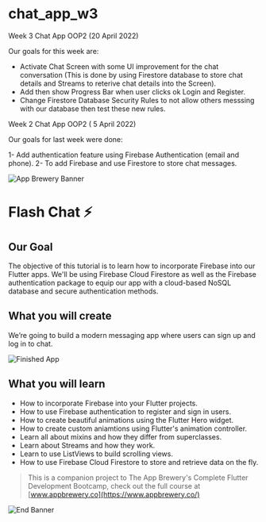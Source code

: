# chat_app_w3
Week 3 Chat App OOP2 (20 April 2022)

Our goals for this week are:

- Activate Chat Screen with some UI improvement for the chat conversation (This is done by using Firestore database to store chat details and Streams to reterive chat details into the Screen).
- Add then show Progress Bar when user clicks ok Login and Register.
- Change Firestore Database Security Rules to not allow others messsing with our database then test these new rules.





Week 2 Chat App OOP2 ( 5 April 2022)

Our goals for last week were done:

1- Add authentication feature using Firebase Authentication (email and phone).
2- To add Firebase and use Firestore to store chat messages.


![App Brewery Banner](https://github.com/londonappbrewery/Images/blob/master/AppBreweryBanner.png)


# Flash Chat ⚡️

## Our Goal

The objective of this tutorial is to learn how to incorporate Firebase into our Flutter apps. We'll be using Firebase Cloud Firestore as well as the Firebase authentication package to equip our app with a cloud-based NoSQL database and secure authentication methods.


## What you will create

We’re going to build a modern messaging app where users can sign up and log in to chat.

![Finished App](https://github.com/londonappbrewery/Images/blob/master/flash_chat_flutter_demo.gif)

## What you will learn

- How to incorporate Firebase into your Flutter projects.
- How to use Firebase authentication to register and sign in users.
- How to create beautiful animations using the Flutter Hero widget.
- How to create custom aniamtions using Flutter's animation controller.
- Learn all about mixins and how they differ from superclasses.
- Learn about Streams and how they work.
- Learn to use ListViews to build scrolling views.
- How to use Firebase Cloud Firestore to store and retrieve data on the fly.



>This is a companion project to The App Brewery's Complete Flutter Development Bootcamp, check out the full course at [www.appbrewery.co](https://www.appbrewery.co/)

![End Banner](https://github.com/londonappbrewery/Images/blob/master/readme-end-banner.png)
